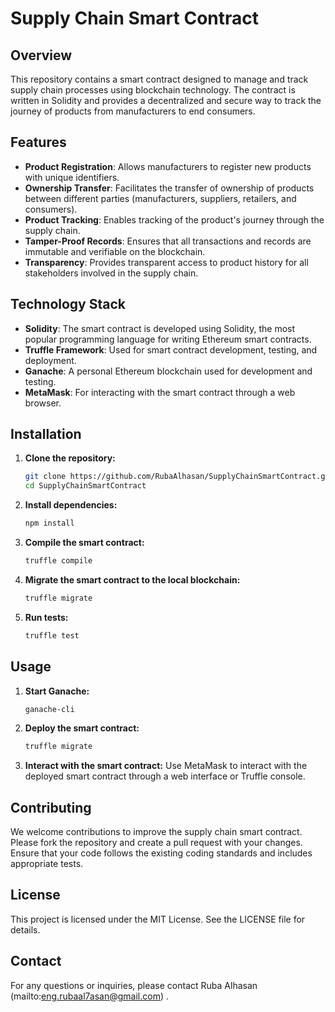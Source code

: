 # Supply Chain Smart Contract

## Overview

This repository contains a smart contract designed to manage and track supply chain processes using blockchain technology. The contract is written in Solidity and provides a decentralized and secure way to track the journey of products from manufacturers to end consumers.

## Features

- **Product Registration**: Allows manufacturers to register new products with unique identifiers.
- **Ownership Transfer**: Facilitates the transfer of ownership of products between different parties (manufacturers, suppliers, retailers, and consumers).
- **Product Tracking**: Enables tracking of the product's journey through the supply chain.
- **Tamper-Proof Records**: Ensures that all transactions and records are immutable and verifiable on the blockchain.
- **Transparency**: Provides transparent access to product history for all stakeholders involved in the supply chain.

## Technology Stack

- **Solidity**: The smart contract is developed using Solidity, the most popular programming language for writing Ethereum smart contracts.
- **Truffle Framework**: Used for smart contract development, testing, and deployment.
- **Ganache**: A personal Ethereum blockchain used for development and testing.
- **MetaMask**: For interacting with the smart contract through a web browser.

## Installation

1. **Clone the repository:**
   ```bash
   git clone https://github.com/RubaAlhasan/SupplyChainSmartContract.git
   cd SupplyChainSmartContract
   ```

2. **Install dependencies:**
   ```bash
   npm install
   ```

3. **Compile the smart contract:**
   ```bash
   truffle compile
   ```

4. **Migrate the smart contract to the local blockchain:**
   ```bash
   truffle migrate
   ```

5. **Run tests:**
   ```bash
   truffle test
   ```

## Usage

1. **Start Ganache:**
   ```bash
   ganache-cli
   ```

2. **Deploy the smart contract:**
   ```bash
   truffle migrate
   ```

3. **Interact with the smart contract:**
   Use MetaMask to interact with the deployed smart contract through a web interface or Truffle console.

## Contributing

We welcome contributions to improve the supply chain smart contract. Please fork the repository and create a pull request with your changes. Ensure that your code follows the existing coding standards and includes appropriate tests.

## License

This project is licensed under the MIT License. See the LICENSE file for details.

## Contact

For any questions or inquiries, please contact Ruba Alhasan (mailto:eng.rubaal7asan@gmail.com) .
